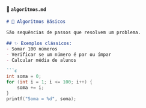 #### 📄 `algoritmos.md`
```md
# 🧠 Algoritmos Básicos

São sequências de passos que resolvem um problema.

## ✨ Exemplos clássicos:
- Somar 100 números
- Verificar se um número é par ou ímpar
- Calcular média de alunos

```c
int soma = 0;
for (int i = 1; i <= 100; i++) {
    soma += i;
}
printf("Soma = %d", soma);
```
```
